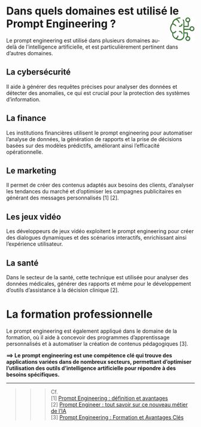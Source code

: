 # **Dans quels domaines est utilisé le Prompt Engineering ?** <a href="../"><img src="https://github.com/MiKL5/BI/raw/master/assets/bi.svg" alt="Les intelligences artificielles" align="right" height="64px"></a></h1>

Le prompt engineering est utilisé dans plusieurs domaines au-delà de l’intelligence artificielle, et est particulièrement pertinent dans d’autres domaines.

## **La cybersécurité**
Il aide à générer des requêtes précises pour analyser des données et détecter des anomalies, ce qui est crucial pour la protection des systèmes d’information.
## **La finance**
Les institutions financières utilisent le prompt engineering pour automatiser l’analyse de données, la génération de rapports et la prise de décisions basées sur des modèles prédictifs, améliorant ainsi l’efficacité opérationnelle.
## **Le marketing**
Il permet de créer des contenus adaptés aux besoins des clients, d’analyser les tendances du marché et d’optimiser les campagnes publicitaires en générant des messages personnalisés [1] [2].
## **Les jeux vidéo**
Les développeurs de jeux vidéo exploitent le prompt engineering pour créer des dialogues dynamiques et des scénarios interactifs, enrichissant ainsi l’expérience utilisateur.
## **La santé**
Dans le secteur de la santé, cette technique est utilisée pour analyser des données médicales, générer des rapports et même pour le développement d’outils d’assistance à la décision clinique [2].
# **La formation professionnelle**
Le prompt engineering est également appliqué dans le domaine de la formation, où il aide à concevoir des programmes d’apprentissage personnalisés et à automatiser la création de contenus pédagogiques [3].


**⟹ Le prompt engineering est une compétence clé qui trouve des applications variées dans de nombreux secteurs, permettant d’optimiser l’utilisation des outils d’intelligence artificielle pour répondre à des besoins spécifiques.**

___
>>> Cf.  
[1] [Prompt Engineering : définition et avantages](https://mylittlebigweb.com/blogue/prompt-engineering/)  
[2] [Prompt Engineer : tout savoir sur ce nouveau métier de l’IA](https://datascientest.com/prompt-engineer-tout-savoir)  
[3] [Prompt Engineering : Formation et Avantages Clés](https://360learning.com/fr/blog/prompt-engineering/)